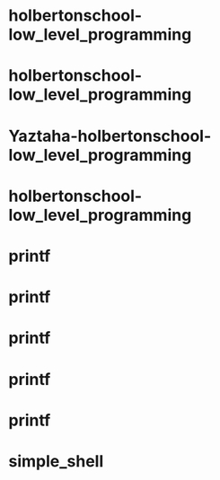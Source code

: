 # holbertonschool-low_level_programming
# holbertonschool-low_level_programming
# Yaztaha-holbertonschool-low_level_programming
# holbertonschool-low_level_programming
# printf
# printf
# printf
# printf
# printf
# simple_shell
